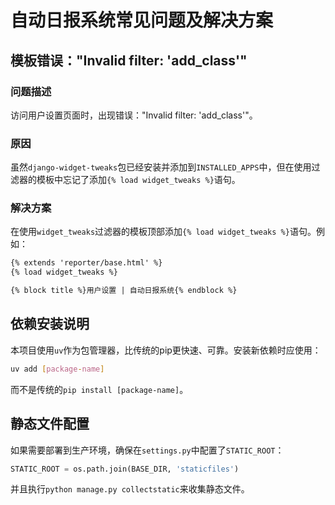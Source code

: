 # 自动日报系统常见问题及解决方案

## 模板错误："Invalid filter: 'add_class'"

### 问题描述
访问用户设置页面时，出现错误："Invalid filter: 'add_class'"。

### 原因
虽然`django-widget-tweaks`包已经安装并添加到`INSTALLED_APPS`中，但在使用过滤器的模板中忘记了添加`{% load widget_tweaks %}`语句。

### 解决方案
在使用`widget_tweaks`过滤器的模板顶部添加`{% load widget_tweaks %}`语句。例如：

```html
{% extends 'reporter/base.html' %}
{% load widget_tweaks %}

{% block title %}用户设置 | 自动日报系统{% endblock %}
```

## 依赖安装说明

本项目使用`uv`作为包管理器，比传统的pip更快速、可靠。安装新依赖时应使用：

```bash
uv add [package-name]
```

而不是传统的`pip install [package-name]`。

## 静态文件配置

如果需要部署到生产环境，确保在`settings.py`中配置了`STATIC_ROOT`：

```python
STATIC_ROOT = os.path.join(BASE_DIR, 'staticfiles')
```

并且执行`python manage.py collectstatic`来收集静态文件。
